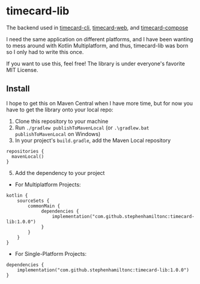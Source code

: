 # timecard-lib
The backend used in [timecard-cli](https://github.com/Stephen-Hamilton-C/timecard-cli),
[timecard-web](https://github.com/Stephen-Hamilton-C/timecard-web), and
[timecard-compose](https://github.com/Stephen-Hamilton-C/timecard-compose)

I need the same application on different platforms,
and I have been wanting to mess around with Kotlin Multiplatform,
and thus, timecard-lib was born so I only had to write this once.

If you want to use this, feel free! The library is under everyone's favorite MIT License.

## Install
I hope to get this on Maven Central when I have more time,
but for now you have to get the library onto your local repo:
1. Clone this repository to your machine
2. Run `./gradlew publishToMavenLocal` (or `.\gradlew.bat publishToMavenLocal` on Windows)
3. In your project's `build.gradle`, add the Maven Local repository
```
repositories {
  mavenLocal()
}
```
5. Add the dependency to your project
  - For Multiplatform Projects:
  
  ```
  kotlin {
      sourceSets {
          commonMain {
               dependencies {
                   implementation("com.github.stephenhamiltonc:timecard-lib:1.0.0")
               }
          }
      }
  }
  ```

  - For Single-Platform Projects:

  ```
  dependencies {
      implementation("com.github.stephenhamiltonc:timecard-lib:1.0.0")
  }
  ```
